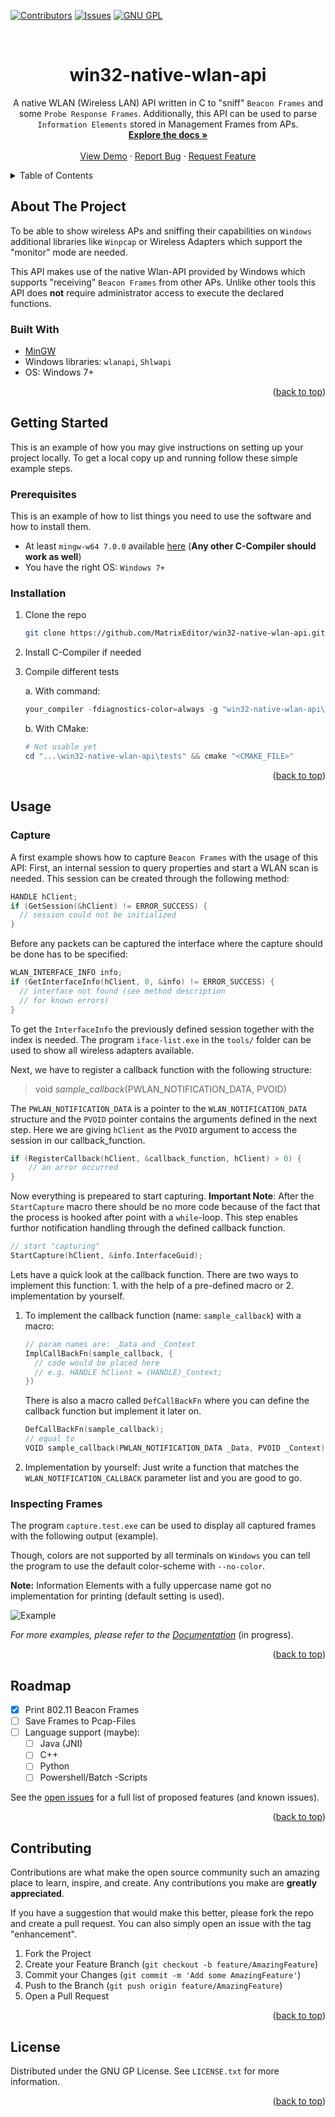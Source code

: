 <div id="top"></div>

<!-- PROJECT SHIELDS -->
[![Contributors][contributors-shield]][contributors-url]
[![Issues][issues-shield]][issues-url]
[![GNU GPL][license-shield]][license-url]

<!-- PROJECT LOGO -->
<br />
<div align="center">

<h1 align="center"><b>win32-native-wlan-api</b></h3>

  <p align="center">
    A native WLAN (Wireless LAN) API written in C to "sniff" <code>Beacon Frames</code> and some <code>Probe Response Frames</code>. Additionally, this API can be used to parse <code>Information Elements</code> stored in Management Frames from APs.
    <br />
    <a href="https://github.com/MatrixEditor/win32-native-wlan-api"><strong>Explore the docs »</strong></a>
    <br />
    <br />
    <a href="https://github.com/MatrixEditor/win32-native-wlan-api">View Demo</a>
    ·
    <a href="https://github.com/MatrixEditor/win32-native-wlan-api/issues">Report Bug</a>
    ·
    <a href="https://github.com/MatrixEditor/win32-native-wlan-api/issues">Request Feature</a>
  </p>
</div>

<!-- TABLE OF CONTENTS -->
<details>
  <summary>Table of Contents</summary>
  <ol>
    <li>
      <a href="#about-the-project">About The Project</a>
      <ul>
        <li><a href="#built-with">Built With</a></li>
      </ul>
    </li>
    <li>
      <a href="#getting-started">Getting Started</a>
      <ul>
        <li><a href="#prerequisites">Prerequisites</a></li>
        <li><a href="#installation">Installation</a></li>
      </ul>
    </li>
    <li><a href="#usage">Usage</a></li>
      <ul>
        <li><a href="#capture">A Simple Capture</a></li>
        <li><a href="#inspecting-frames">Inspecting 802.11 Frames</a></li>
      </ul>
    <li><a href="#roadmap">Roadmap</a></li>
    <li><a href="#contributing">Contributing</a></li>
    <li><a href="#license">License</a></li>
  </ol>
</details>

<!-- ABOUT THE PROJECT -->
## About The Project

To be able to show wireless APs and sniffing their capabilities on `Windows` additional libraries like `Winpcap` or Wireless Adapters which support the "monitor" mode are needed. 

This API makes use of the native Wlan-API provided by Windows which supports "receiving" `Beacon Frames` from other APs. Unlike other tools this API does **not** require administrator access to execute the declared functions.

### Built With

* [MinGW](https://nuwen.net/mingw.html)
* Windows libraries: `wlanapi`, `Shlwapi`
* OS: Windows 7+

<p align="right">(<a href="#top">back to top</a>)</p>

<!-- GETTING STARTED -->
## Getting Started

This is an example of how you may give instructions on setting up your project locally.
To get a local copy up and running follow these simple example steps.

### Prerequisites

This is an example of how to list things you need to use the software and how to install them.
* At least `mingw-w64 7.0.0` available [here](https://nuwen.net/mingw.html) (**Any other C-Compiler should work as well**)
* You have the right OS: `Windows 7+`


### Installation

1. Clone the repo
   ```sh
   git clone https://github.com/MatrixEditor/win32-native-wlan-api.git
   ```
2. Install C-Compiler if needed
3. Compile different tests 
  
    a. With command:
   ```powershell
   your_compiler -fdiagnostics-color=always -g "win32-native-wlan-api\tests\<TEST_FILE>.c" "win32-native-wlan-api\win32\native\src\win32wlan.c" "win32-native-wlan-api\win32\native\src\win32pcap.c" "win32-native-wlan-api\win32\native\src\802dot11fmt.c" -o "win32-native-wlan-api\tests\<OUTPUT>.exe" -lwlanapi -lShlwapi
   ```
   b. With CMake:
   ```powershell
   # Not usable yet
   cd "...\win32-native-wlan-api\tests" && cmake "<CMAKE_FILE>"
   ```

<p align="right">(<a href="#top">back to top</a>)</p>

<!-- USAGE EXAMPLES -->
## Usage

### Capture
A first example shows how to capture `Beacon Frames` with the usage of this API: First, an internal session to query properties and start a WLAN scan is needed. This session can be created through the following method:

```c
HANDLE hClient;
if (GetSession(&hClient) != ERROR_SUCCESS) {
  // session could not be initialized
}
```

Before any packets can be captured the interface where the capture should be done has to be specified:

```c
WLAN_INTERFACE_INFO info;
if (GetInterfaceInfo(hClient, 0, &info) != ERROR_SUCCESS) {
  // interface not found (see method description 
  // for known errors)
}
```

To get the `InterfaceInfo` the previously defined session together with the index is needed. The program `iface-list.exe` in the `tools/` folder can be used to show all wireless adapters available.

Next, we have to register a callback function with the following structure:
> void _sample_callback_(PWLAN_NOTIFICATION_DATA, PVOID)

The `PWLAN_NOTIFICATION_DATA`  is a pointer to the `WLAN_NOTIFICATION_DATA` structure and the `PVOID` pointer contains the arguments defined in the next step. Here we are giving `hClient` as the `PVOID` argument to access the session in our callback_function.

```c
if (RegisterCallback(hClient, &callback_function, hClient) > 0) {
    // an arror occurred
} 
```

Now everything is prepeared to start capturing. **Important Note**: After the `StartCapture` macro there should be no more code because of the fact that the process is hooked after point with a `while`-loop. This step enables furthor notification handling through the defined callback function.

```c
// start "capturing"
StartCapture(hClient, &info.InterfaceGuid);
```

Lets have a quick look at the callback function. There are two ways to implement this function: 1. with the help of a pre-defined macro or 2. implementation by yourself.

1. To implement the callback function (name: `sample_callback`) with a macro:
    ```c
    // param names are: _Data and _Context
    ImplCallBackFn(sample_callback, {
      // code would be placed here
      // e.g. HANDLE hClient = (HANDLE)_Context;
    })
    ```
    There is also a macro called `DefCallBackFn` where you can define the callback function but implement it later on.
    ```c
    DefCallBackFn(sample_callback);
    // equal to
    VOID sample_callback(PWLAN_NOTIFICATION_DATA _Data, PVOID _Context)
    ```
2. Implementation by yourself: Just write a function that matches the `WLAN_NOTIFICATION_CALLBACK` parameter list and you are good to go.

### Inspecting Frames

The program `capture.test.exe` can be used to display all captured frames with the following output (example).

Though, colors are not supported by all terminals on `Windows` you can tell the program to use the default color-scheme with `--no-color`.

**Note:** Information Elements with a fully uppercase name got no implementation for printing (default setting is used).

![Example](docs/example_capture.png)



_For more examples, please refer to the [Documentation](https://example.com)_ (in progress).

<p align="right">(<a href="#top">back to top</a>)</p>

<!-- ROADMAP -->
## Roadmap

- [x] Print 802.11 Beacon Frames
- [ ] Save Frames to Pcap-Files
- [ ] Language support (maybe):
  - [ ] Java (JNI)
  - [ ] C++
  - [ ] Python 
  - [ ] Powershell/Batch -Scripts

See the [open issues](https://github.com/MatrixEditor/win32-native-wlan-api/issues) for a full list of proposed features (and known issues).

<p align="right">(<a href="#top">back to top</a>)</p>

<!-- CONTRIBUTING -->
## Contributing

Contributions are what make the open source community such an amazing place to learn, inspire, and create. Any contributions you make are **greatly appreciated**.

If you have a suggestion that would make this better, please fork the repo and create a pull request. You can also simply open an issue with the tag "enhancement".

1. Fork the Project
2. Create your Feature Branch (`git checkout -b feature/AmazingFeature`)
3. Commit your Changes (`git commit -m 'Add some AmazingFeature'`)
4. Push to the Branch (`git push origin feature/AmazingFeature`)
5. Open a Pull Request

<p align="right">(<a href="#top">back to top</a>)</p>

<!-- LICENSE -->
## License

Distributed under the GNU GP License. See `LICENSE.txt` for more information.

<p align="right">(<a href="#top">back to top</a>)</p>



<!-- MARKDOWN LINKS & IMAGES -->
[contributors-shield]: https://img.shields.io/github/contributors/MatrixEditor/win32-native-wlan-api.svg?style=for-the-badge
[contributors-url]: https://github.com/MatrixEditor/win32-native-wlan-api/graphs/contributors
[issues-shield]: https://img.shields.io/github/issues/MatrixEditor/win32-native-wlan-api.svg?style=for-the-badge
[issues-url]: https://github.com/MatrixEditor/win32-native-wlan-api/issues
[license-shield]: https://img.shields.io/github/license/MatrixEditor/win32-native-wlan-api.svg?style=for-the-badge
[license-url]: https://github.com/MatrixEditor/win32-native-wlan-api/blob/master/LICENSE
[product-screenshot]: docs/example_capture.png